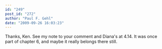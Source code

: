 ```yaml
---
id: "249"
post_id: "272"
author: "Paul F. Gehl"
date: "2009-09-26 16:03:23"
---
```

Thanks, Ken. See my note to your comment and Diana's at 4.14. It was once part of chapter 6, and maybe it really belongs there still.
